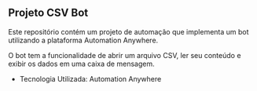 ## Projeto CSV Bot

Este repositório contém um projeto de automação que implementa um bot utilizando a plataforma Automation Anywhere. 

O bot tem a funcionalidade de abrir um arquivo CSV, ler seu conteúdo e exibir os dados em uma caixa de mensagem.

- Tecnologia Utilizada: Automation Anywhere
